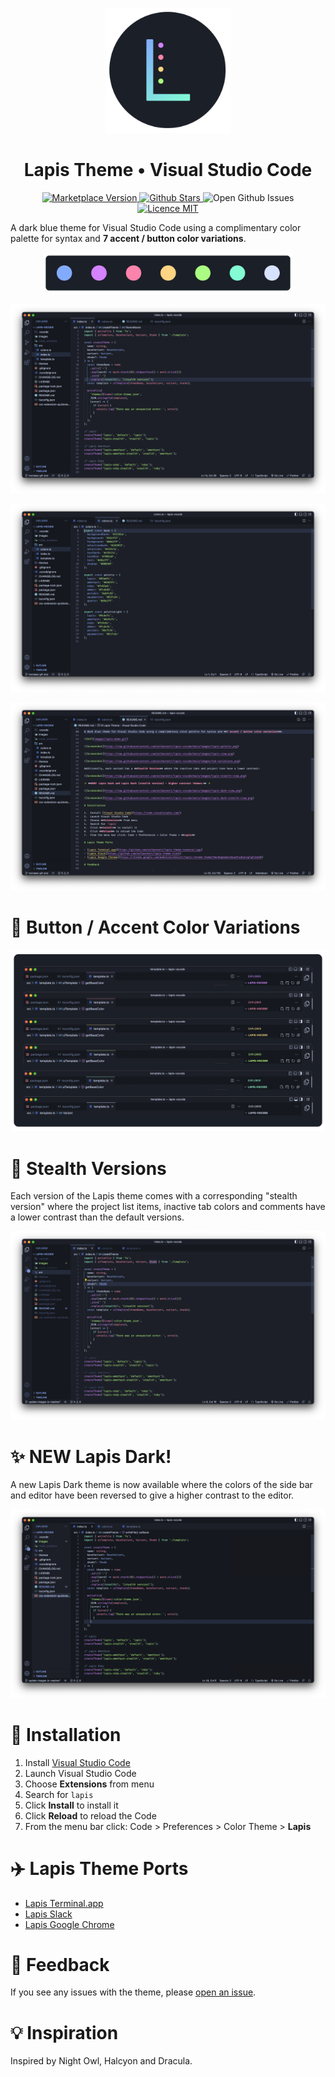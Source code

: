 <p align="center"><img style="width: 200px" src="https://raw.githubusercontent.com/aslbarnett/lapis-vscode/main/images/logo.png" /></p>

<div align="center">

# Lapis Theme • Visual Studio Code

</div>

<p align="center">
  <a href="https://marketplace.visualstudio.com/items?itemName=AlexBarnett.lapis-vscode">
    <img alt="Marketplace Version" src="https://vsmarketplacebadge.apphb.com/version/AlexBarnett.lapis-vscode.svg?subject=Version&colorA=1B1F27&colorB=83ABFC">
  </a>

  <a href="https://github.com/aslbarnett/lapis-vscode">
    <img alt="Github Stars" src="https://img.shields.io/github/stars/aslbarnett/lapis-vscode?label=Github%20Stars&color=D483FC&labelColor=1B1F27">
  </a>

  <a>
    <img alt="Open Github Issues" src="https://img.shields.io/github/issues/aslbarnett/lapis-vscode?label=Issues&color=FC83AB&labelColor=1B1F27">
  </a>

  <a href="https://github.com/aslbarnett/lapis-vscode/blob/main/LICENSE">
    <img alt="Licence MIT" src="https://img.shields.io/github/license/aslbarnett/lapis-vscode?label=License&color=FCD483&labelColor=1B1F27">
  </a>
</p>

A dark blue theme for Visual Studio Code using a complimentary color palette for syntax and **7 accent / button color variations**.

<div align="center">

<div style="width: 400px">

![Screenshot](https://raw.githubusercontent.com/aslbarnett/lapis-vscode/main/images/lapis-palette.png)

</div>

</div>

![Screenshot](images/lapis-index.png)

![Screenshot](images/lapis-colors.png)

![Screenshot](images/lapis-readme.png)

# 🎨 Button / Accent Color Variations

![Screenshot](https://raw.githubusercontent.com/aslbarnett/lapis-vscode/main/images/tab-variations.png)

# 🥋 Stealth Versions

Each version of the Lapis theme comes with a corresponding "stealth version" where the project list items, inactive tab colors and comments have a lower contrast than the default versions.

![Screenshot](images/lapis-index-stealth.png)

# ✨ NEW Lapis Dark!

A new Lapis Dark theme is now available where the colors of the side bar and editor have been reversed to give a higher contrast to the editor.

![Screenshot](images/lapis-dark-index.png)

# 🚀 Installation

1.  Install [Visual Studio Code](https://code.visualstudio.com/)
2.  Launch Visual Studio Code
3.  Choose **Extensions** from menu
4.  Search for `lapis`
5.  Click **Install** to install it
6.  Click **Reload** to reload the Code
7.  From the menu bar click: Code > Preferences > Color Theme > **Lapis**

# ✈️ Lapis Theme Ports

- [Lapis Terminal.app](https://github.com/aslbarnett/lapis-theme-terminal-app)
- [Lapis Slack](https://github.com/aslbarnett/lapis-theme-slack)
- [Lapis Google Chrome](https://chrome.google.com/webstore/detail/lapis-chrome-theme/hmcmhgomamidaaodladnploplghibodb)

# 📝 Feedback

If you see any issues with the theme, please [open an issue](https://github.com/aslbarnett/lapis-vscode/issues).

# 💡 Inspiration

Inspired by Night Owl, Halcyon and Dracula.
